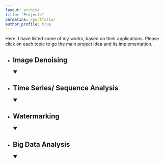 ```yaml
---
layout: archive
title: "Projects"
permalink: /portfolio/
author_profile: true
---
```

<link rel="stylesheet" href="{{ site.baseurl }}/assets/css/mylib.css">
Here, I have listed some of my works, based on their applications. Please click on each topic to go the main project idea and its implementation. 


<!-- Image Denoising -->
<ul>
    <li onclick="toggleVisibility('image-denoising')"><h2>Image Denoising</h2> &#9660;
        <ul id="image-denoising" style="display: none;">
            <!-- NOI -->
            <li>
                <p><strong>Image Multiplicative Noise Removal Using Statistical Modeling In The Shearlet Domain. (M.Sc. Thesis)</strong></p>
                <button id="NOI" onclick="toggleVisibility('NOI-content'); event.stopPropagation();" class="custom-button">Main idea</button>
                <button id="NOI-Code" onclick="toggleVisibility('NOI-Code-content'); event.stopPropagation();" class="custom-button">Code</button>
                <div id="NOI-content" style="display: none;" class="content">
                    <p> Noise, and distortions, especially multiplicative noise, cause granular effects on images. The pivotal point of this work is to remove such effects by transferring the image to the shearlet domain, and statistically model the coefficients to obtain an efficient estimator. For more details please check my <a href="/publications">publications</a>. <span class="code-style">Matlab</span></p>
                </div>
                <div id="NOI-Code-content" style="display: none;" class="content">
                    <p> For implementations please check my <a href="/publications">publications.</a></p>
                </div>
            </li>
        </ul>
    </li>
</ul>

<!-- Time Series/ Sequence Analysis -->
<ul>
    <li onclick="toggleVisibility('time-series')"><h2>Time Series/ Sequence Analysis</h2> &#9660;
        <ul id="time-series" style="display: none;">
            <!-- FwFw -->
            <li>
                <p><strong>Forward Forward algorithm on speaker identification.</strong></p>
                <button id="FwFw" onclick="toggleVisibility('FwFw-content'); event.stopPropagation();" class="custom-button">Main idea</button>
                <a href="https://github.com/Aarian/Forward_Forward_TimeSeries" target="_blank" class="custom-button">Code</a>
                <div id="FwFw-content" style="display: none;" class="content">
                    <p> Here I have implemented the <a href="https://arxiv.org/abs/2212.13345">forward-forward algorithm</a> for the time series (speech) data, for my conversational AI course. The <span class="code-style">.ipynb</span> file is self contained and has all the detailed information. I also used <a href="https://github.com/mpezeshki/pytorch_forward_forward">this implementation</a> for digit classification and was extended to time series data. <span class="code-style">Tech: Python, Pytorch</span></p>
                </div>
            </li>
            <!-- ASR -->
            <li>
                <p><strong>Automatic Speech Recognition(ASR) using hybryd attention + CTC model.</strong></p>
                <button id="ASR" onclick="toggleVisibility('ASR-content'); event.stopPropagation();" class="custom-button">Main idea</button>
                <a href="https://github.com/Aarian/ASR_CTC" target="_blank" class="custom-button">Code</a>
                <div id="ASR-content" style="display: none;" class="content">
                    <p> Using CRDNN model and CTC loss for ASR task. <span class="code-style">Tech: Python, speechbrain</span></p>
                </div>
            </li>
            <!-- GLM -->
            <li>
                <p><strong>Generative Language Model</strong></p>
                <button id="GLM" onclick="toggleVisibility('GLM-content'); event.stopPropagation();" class="custom-button">Main idea</button>
                <a href="https://github.com/Aarian/GenerativeLM" target="_blank" class="custom-button">Code</a>
                <div id="GLM-content" style="display: none;" class="content">
                    <p> Here a transformer-based model is used to learn the distribution of text data and finally generate related data, as samples. <span class="code-style">Tech: Python, speechbrain</span></p>
                </div>
            </li>
            <!-- MTR -->
            <li>
                <p><strong>Machine Translation</strong></p>
                <button id="MTR" onclick="toggleVisibility('MTR-content'); event.stopPropagation();" class="custom-button">Main idea</button>
                <a href="https://github.com/Aarian/Seq2Seq_MachineTranslation" target="_blank" class="custom-button">Code</a>
                <div id="MTR-content" style="display: none;" class="content">
                    <p> Machine traslation task is implemented using a seq2seq model and a GRU based Encoder/ Decoder Attentive model. <span class="code-style">Tech: Python, speechbrain</span></p>
                </div>
            </li>
            <!-- STA -->
            <li>
                <p><strong>Air pollution prediction based on statistical models, random processes (GARCH / ARIMA(X) / SARIMA / ETS)</strong></p>
                <button id="STA" onclick="toggleVisibility('STA-content'); event.stopPropagation();" class="custom-button">Main idea</button>
                <button id="STA-Code" onclick="toggleVisibility('STA-Code-content'); event.stopPropagation();" class="custom-button">Code</button>
                <div id="STA-content" style="display: none;" class="content">
                    <p> Most of the time series are non-stationary, making it hard to follow and predict their future values. In this work, random processes mentioned above were used to learn some patterns like trends, seasonality, volatility clustering, etc. Having this gives us the flexibility to tackle with small amount of data and easier prediction on time series. <span class="code-style">Tech: Python, Stats.model.</span></p>
                </div>
                <div id="STA-Code-content" style="display: none;" class="content">
                    <p> This is a private project for AUT and the code is not shareable.</p>
                </div>
            </li>
        </ul>
    </li>
</ul>

<!-- Watermarking -->
<ul>
    <li onclick="toggleVisibility('watermarking')"><h2>Watermarking</h2> &#9660;
        <ul id="watermarking" style="display: none;">
            <!-- WTR -->
            <li>
                <p><strong>Statistical Analysis of Contourlet Coefficients of Watermarked Images.</strong></p>
                <button id="WTR" onclick="toggleVisibility('WTR-content'); event.stopPropagation();" class="custom-button">Main idea</button>
                <a href="https://github.com/Aarian/Watermark_Detector" target="_blank" class="custom-button">Code</a>
                <div id="WTR-content" style="display: none;" class="content">
                    <p> Designing an efficient statistical detector to classify the watermarked coefficients from the clear one. The Generalized Gaussian as a prior for contourlet coefficient is employed, and ROC curve is used to evaluate the designed statistical detector. <span class="code-style">Matlab</span></p>
                </div>
            </li>
            <!-- RND -->
            <li>
                <p><strong>Injecting a text message into a 12 channels electrocardiogram signal based on pseudo-random permutation. (B.Sc. Project)</strong></p>
                <button id="RND" onclick="toggleVisibility('RND-content'); event.stopPropagation();" class="custom-button">Main idea</button>
                <a href="https://github.com/Aarian/ECG-Watermarking" target="_blank" class="custom-button">Code</a>
                <div id="RND-content" style="display: none;" class="content">
                    <p> The key point relies on erratically, by a pseudo-random permutation algorithm, change the channels order, without information loss. <span class="code-style">Matlab</span></p>
                </div>
            </li>
        </ul>
    </li>
</ul>

<!-- Big Data -->
<ul>
    <li onclick="toggleVisibility('big-data')"><h2>Big Data Analysis</h2> &#9660;
        <ul id="big-data" style="display: none;">
            <!-- BDA -->
            <li>
                <p><strong>High dimentional KNN algorithm with CUR matrix approximation </strong></p>
                <button id="BDA" onclick="toggleVisibility('BDA-content'); event.stopPropagation();" class="custom-button">Main idea</button>
                <a href="https://github.com/Aarian/KNN_CUR" target="_blank" class="custom-button">Code</a>
                <div id="BDA-content" style="display: none;" class="content">
                    <p> Implementation of KNN algorithm based on a dimension reduction algorithm (CUR decomposition as low rank approximation of SVD). <span class="code-style">Python, Matlab</span></p>
                </div>
            </li>
        </ul>
    </li>
</ul>